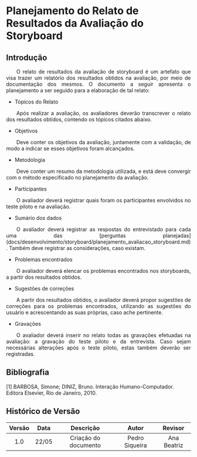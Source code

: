 # Planejamento do Relato de Resultados da Avaliação do Storyboard

## Introdução
<p align="justify">
&emsp;&emsp;O relato de resultados da avaliação de storyboard é um artefato que visa trazer um relatório dos resultados obtidos na avaliação, por meio de documentação dos mesmos. O documento a seguir apresenta o planejamento a ser seguido para a elaboração de tal relato:
</p>

* Tópicos do Relato
<p align="justify">
&emsp;&emsp;Após realizar a avaliação, os avaliadores deverão transcrever o relato dos resultados obtidos, contendo os tópicos citados abaixo.
</p>

* Objetivos
<p align="justify">
&emsp;&emsp;Deve conter os objetivos da avaliação, juntamente com a validação, de modo a indicar se esses objetivos foram alcançados.
</p>

* Metodologia
<p align="justify">
&emsp;&emsp;Deve conter um resumo da metodologia utilizada, e está deve convergir com o método especificado no planejamento da avaliação.
</p>

* Participantes
<p align="justify">
&emsp;&emsp;O avaliador deverá registrar quais foram os participantes envolvidos no teste piloto e na avaliação.
</p>

* Sumário dos dados
<p align="justify">
&emsp;&emsp;O avaliador deverá registrar as respostas do entrevistado para cada uma das [perguntas planejadas](docs/desenvolvimento/storyboard/planejamento_avaliacao_storyboard.md). Também deve registrar as considerações, caso existam.
</p>

* Problemas encontrados
<p align="justify">
&emsp;&emsp;O avaliador deverá elencar os problemas encontrados nos storyboards, a partir dos resultados obtidos.
</p>

* Sugestões de correções
<p align="justify">
&emsp;&emsp;A partir dos resultados obtidos, o avaliador deverá propor sugestões de correções para os problemas encontrados, utilizando as sugestões do usuário e acrescentando as suas próprias, caso ache pertinente.
</p>

* Gravações
<p align="justify">
&emsp;&emsp;O avaliador deverá inserir no relato todas as gravações efetuadas na avaliação: a gravação do teste piloto e da entrevista. Caso sejam necessárias alterações após o teste piloto, estas também deverão ser registradas. 
</p>

## Bibliografia

[1] BARBOSA, Simone; DINIZ, Bruno. Interação Humano-Computador. Editora Elsevier, Rio de Janeiro, 2010.

## Histórico de Versão

| Versão | Data  |            Descrição             |     Autor      |    Revisor    |
|:------:|:-----:|:--------------------------------:|:--------------:|:-------------:|
|  1.0   | 22/05 | Criação do documento | Pedro Siqueira | Ana Beatriz |